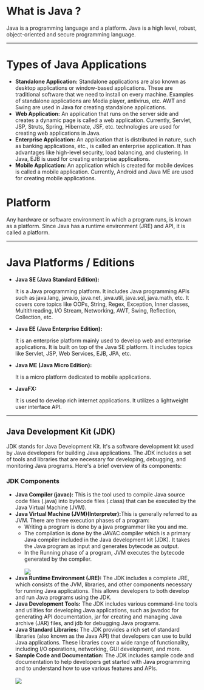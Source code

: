 <!DOCTYPE html>
<html lang="en">

<head>
    <meta charset="UTF-8">
    <meta name="viewport" content="width=device-width, initial-scale=1.0">
</head>

<body>
    <h1>What is Java ?</h1>
    <p>Java is a programming language and a platform. Java is a high level, robust, object-oriented and secure
        programming language.</p>
    <hr>
    <h1>Types of Java Applications</h1>
    <ul>
        <li>
            <strong>Standalone Application:</strong>
            Standalone applications are also known as desktop applications or window-based applications. These are
            traditional software that we need to install on every machine. Examples of standalone applications are Media
            player, antivirus, etc. AWT and Swing are used in Java for creating standalone applications.
        </li>
        <li>
            <strong>Web Application:</strong>
            An application that runs on the server side and creates a dynamic page is called a web application.
            Currently, Servlet, JSP, Struts, Spring, Hibernate, JSF, etc. technologies are used for creating web
            applications in Java.
        </li>
        <li>
            <strong>Enterprise Application:</strong>
            An application that is distributed in nature, such as banking applications, etc., is called an enterprise
            application. It has advantages like high-level security, load balancing, and clustering. In Java, EJB is
            used for creating enterprise applications.
        </li>
        <li>
            <strong>Mobile Application:</strong>
            An application which is created for mobile devices is called a mobile application. Currently, Android and
            Java ME are used for creating mobile applications.
        </li>
    </ul>
    <h1>Platform</h1>
    <p> Any hardware or software environment in which a program runs, is known as a platform. Since Java has a runtime
        environment (JRE) and API, it is called a platform.</p>
    <hr>
    <h1>Java Platforms / Editions</h1>
    <ul>
        <li>
            <strong>Java SE (Java Standard Edition):</strong>
            <p>It is a Java programming platform. It includes Java programming APIs such as java.lang, java.io,
                java.net, java.util, java.sql, java.math, etc. It covers core topics like OOPs, String, Regex,
                Exception, Inner classes, Multithreading, I/O Stream, Networking, AWT, Swing, Reflection, Collection,
                etc.</p>
        </li>
        <li>
            <strong>Java EE (Java Enterprise Edition):</strong>
            <p>It is an enterprise platform mainly used to develop web and enterprise applications. It is built on top
                of the Java SE platform. It includes topics like Servlet, JSP, Web Services, EJB, JPA, etc.</p>
        </li>
        <li>
            <strong>Java ME (Java Micro Edition):</strong>
            <p>It is a micro platform dedicated to mobile applications.</p>
        </li>
        <li>
            <strong>JavaFX:</strong>
            <p>It is used to develop rich internet applications. It utilizes a lightweight user interface API.</p>
        </li>
    </ul>
    <hr>
    <h2>Java Development Kit (JDK)</h2>
    <p>JDK stands for Java Development Kit. It's a software development kit used by Java developers for building Java
        applications. The JDK includes a set of tools and libraries that are necessary for developing, debugging, and
        monitoring Java programs. Here's a brief overview of its components:</p>
    <h3>JDK Components</h3>
    <ul>
        <li>
            <strong>Java Compiler (javac):</strong> This is the tool used to compile Java source code files (.java) into
            bytecode files (.class) that can be executed by the Java Virtual Machine (JVM).
        </li>
        <li>
            <strong>Java Virtual Machine (JVM)(Interpreter):</strong>This is generally referred to as JVM. There are three execution phases of a program:
            <ul>
                <li>Writing a program is done by a java programmer like you and me.</li>
                <li>The compilation is done by the JAVAC compiler which is a primary Java compiler included in the Java
                    development kit (JDK). It takes the Java program as input and generates bytecode as output.</li>
                <li>In the Running phase of a program, JVM executes the bytecode generated by the compiler.</li>
                <br>
                <img src="https://media.geeksforgeeks.org/wp-content/uploads/20200823163148/machinecode-300x162.png">
            </ul>
        </li>
        <li>
            <strong>Java Runtime Environment (JRE):</strong> The JDK includes a complete JRE, which consists of the JVM,
            libraries, and other components necessary for running Java applications. This allows developers to both
            develop and run Java programs using the JDK.
        </li>
        <li>
            <strong>Java Development Tools:</strong> The JDK includes various command-line tools and utilities for
            developing Java applications, such as javadoc for generating API documentation, jar for creating and
            managing Java archive (JAR) files, and jdb for debugging Java programs.
        </li>
        <li>
            <strong>Java Standard Libraries:</strong> The JDK provides a rich set of standard libraries (also known as
            the Java API) that developers can use to build Java applications. These libraries cover a wide range of
            functionality, including I/O operations, networking, GUI development, and more.
        </li>
        <li>
            <strong>Sample Code and Documentation:</strong> The JDK includes sample code and documentation to help
            developers get started with Java programming and to understand how to use various features and APIs.
        </li>
        <br>
        <image src="http://getkt.com/wp-content/uploads/2019/01/Understand-JDK-JRE-JVM.jpg">
    </ul>
</body>

</html>